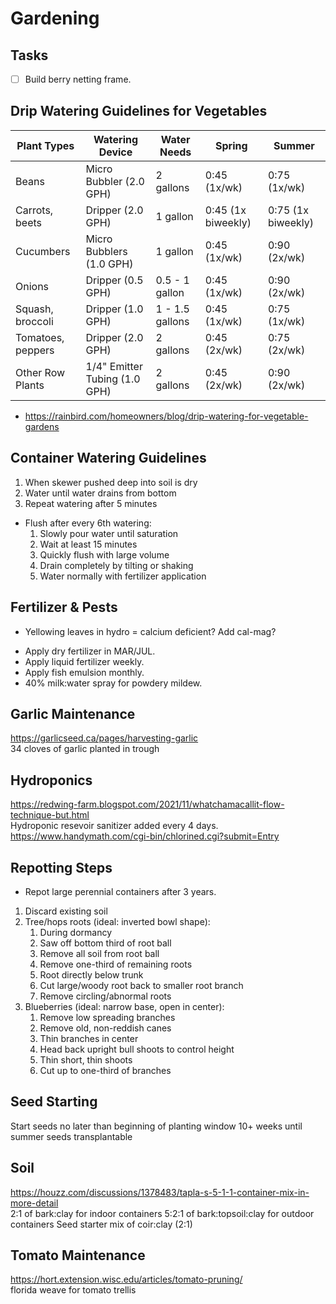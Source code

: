# Gardening

## Tasks

- [ ] Build berry netting frame.

## Drip Watering Guidelines for Vegetables

|Plant Types      |Watering Device              |Water Needs    |Spring            |Summer            |
|-----------------|-----------------------------|---------------|------------------|------------------|
|Beans            |Micro Bubbler (2.0 GPH)      |2 gallons      |0:45 (1x/wk)      |0:75 (1x/wk)      |
|Carrots, beets   |Dripper (2.0 GPH)            |1 gallon       |0:45 (1x biweekly)|0:75 (1x biweekly)|
|Cucumbers        |Micro Bubblers (1.0 GPH)     |1 gallon       |0:45 (1x/wk)      |0:90 (2x/wk)      |
|Onions           |Dripper (0.5 GPH)            |0.5 - 1 gallon |0:45 (1x/wk)      |0:90 (2x/wk)      |
|Squash, broccoli |Dripper (1.0 GPH)            |1 - 1.5 gallons|0:45 (1x/wk)      |0:75 (1x/wk)      |
|Tomatoes, peppers|Dripper (2.0 GPH)            |2 gallons      |0:45 (2x/wk)      |0:75 (2x/wk)      |
|Other Row Plants |1/4" Emitter Tubing (1.0 GPH)|2 gallons      |0:45 (2x/wk)      |0:90 (2x/wk)      |
* https://rainbird.com/homeowners/blog/drip-watering-for-vegetable-gardens  

## Container Watering Guidelines

1. When skewer pushed deep into soil is dry
3. Water until water drains from bottom
4. Repeat watering after 5 minutes

* Flush after every 6th watering:
	1. Slowly pour water until saturation
	2. Wait at least 15 minutes
	3. Quickly flush with large volume
	4. Drain completely by tilting or shaking
	5. Water normally with fertilizer application

## Fertilizer & Pests

- Yellowing leaves in hydro = calcium deficient? Add cal-mag?
* Apply dry fertilizer in MAR/JUL.
* Apply liquid fertilizer weekly.
* Apply fish emulsion monthly.
* 40% milk:water spray for powdery mildew.

## Garlic Maintenance

https://garlicseed.ca/pages/harvesting-garlic  
34 cloves of garlic planted in trough

## Hydroponics

https://redwing-farm.blogspot.com/2021/11/whatchamacallit-flow-technique-but.html  
Hydroponic resevoir sanitizer added every 4 days.
https://www.handymath.com/cgi-bin/chlorined.cgi?submit=Entry  

## Repotting Steps

* Repot large perennial containers after 3 years.

1. Discard existing soil
2. Tree/hops roots (ideal: inverted bowl shape):
	1. During dormancy
	2. Saw off bottom third of root ball
	3. Remove all soil from root ball
	4. Remove one-third of remaining roots
	5. Root directly below trunk
	6. Cut large/woody root back to smaller root branch
	7. Remove circling/abnormal roots
3. Blueberries (ideal: narrow base, open in center):
	1. Remove low spreading branches
	2. Remove old, non-reddish canes
	3. Thin branches in center
	4. Head back upright bull shoots to control height
	5. Thin short, thin shoots
	6. Cut up to one-third of branches

## Seed Starting

Start seeds no later than beginning of planting window
10+ weeks until summer seeds transplantable

## Soil

https://houzz.com/discussions/1378483/tapla-s-5-1-1-container-mix-in-more-detail  
2:1 of bark:clay for indoor containers
5:2:1 of bark:topsoil:clay for outdoor containers
Seed starter mix of coir:clay (2:1)

## Tomato Maintenance

https://hort.extension.wisc.edu/articles/tomato-pruning/  
florida weave for tomato trellis
